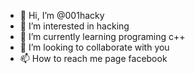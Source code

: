 - 👋 Hi, I’m @001hacky
- 👀 I’m interested in hacking
- 🌱 I’m currently learning programing c++
- 💞️ I’m looking to collaborate with you
- 📫 How to reach me page facebook

<!---
001hacky/001hacky is a ✨ special ✨ repository because its `README.md` (![WIN_20201212_09_53_49_Pro](https://user-images.githubusercontent.com/109242997/178812686-1d39777d-d860-4d0e-bc2e-fdd6151e8dd8.jpg)
) appears on your GitHub profile.
You can click the Preview link to take a look at your changes.
--->
